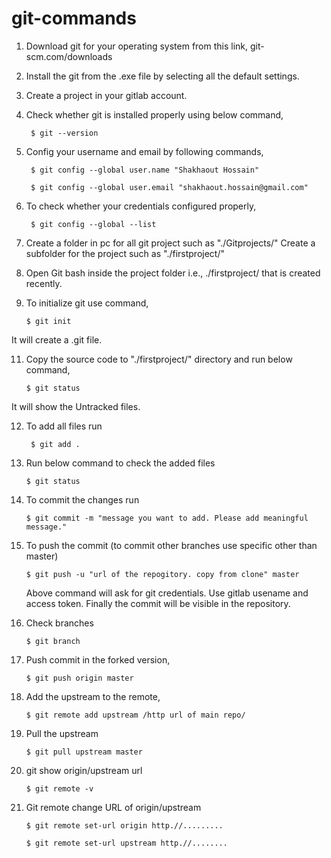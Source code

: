 # git-commands

1. Download git for your operating system from this link, git-scm.com/downloads

2. Install the git from the .exe file by selecting all the default settings.

3. Create a project in your gitlab account.

4. Check whether git is installed properly using below command,

		$ git --version

5. Config your username and email by following commands,
 
		$ git config --global user.name "Shakhaout Hossain"

		$ git config --global user.email "shakhaout.hossain@gmail.com"

6. To check whether your credentials configured properly,

		$ git config --global --list

7. Create a folder in pc for all git project such as "./Gitprojects/"
      Create a subfolder for the project such as "./firstproject/"

9. Open Git bash inside the project folder i.e., ./firstproject/ that is created recently.

10. To initialize git use command,

		$ git init
		
   It will create a .git file.

11. Copy the source code to "./firstproject/" directory and run below command,

		$ git status
		
   It will show the Untracked files.

12. To add all files run

		 $ git add .

13. Run below command to check the added files

		$ git status

14. To commit the changes run

		$ git commit -m "message you want to add. Please add meaningful message."

15. To push the commit (to commit other branches use specific other than master)

		$ git push -u "url of the repogitory. copy from clone" master 
		
    Above command will ask for git credentials. Use gitlab usename and access token. Finally the commit will be visible in the repository.

16. Check branches
    ```
    $ git branch
    ```

18. Push commit in the forked version,
    ```
    $ git push origin master
    ```
		
20. Add the upstream to the remote,
    ```
    $ git remote add upstream /http url of main repo/
    ```
		
22. Pull the upstream
    ```
    $ git pull upstream master
    ```
24. git show origin/upstream url
    ```
    $ git remote -v
    ```
25. Git remote change URL of origin/upstream
    ```
    $ git remote set-url origin http.//.........
    ```
    ```
    $ git remote set-url upstream http.//........
    ```

